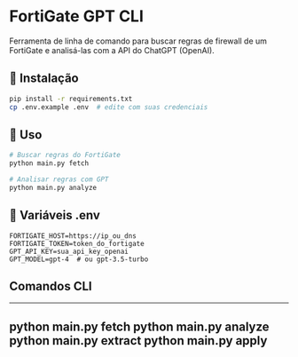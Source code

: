 # FortiGate GPT CLI

Ferramenta de linha de comando para buscar regras de firewall de um FortiGate e analisá-las com a API do ChatGPT (OpenAI).

## 🔧 Instalação

```bash
pip install -r requirements.txt
cp .env.example .env  # edite com suas credenciais
```

## 🚀 Uso

```bash
# Buscar regras do FortiGate
python main.py fetch

# Analisar regras com GPT
python main.py analyze
```

## 🔐 Variáveis .env

```
FORTIGATE_HOST=https://ip_ou_dns
FORTIGATE_TOKEN=token_do_fortigate
GPT_API_KEY=sua_api_key_openai
GPT_MODEL=gpt-4  # ou gpt-3.5-turbo
```
## Comandos CLI

---
python main.py fetch
python main.py analyze
python main.py extract
python main.py apply
---
